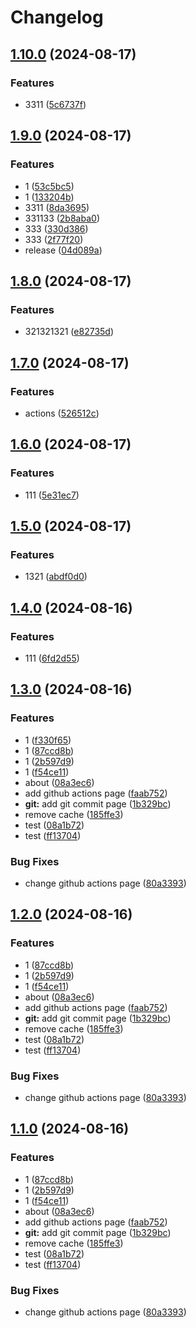 # Changelog

## [1.10.0](https://github.com/1739616529/code.pianist/compare/code.pianist-v1.9.0...code.pianist-v1.10.0) (2024-08-17)


### Features

* 3311 ([5c6737f](https://github.com/1739616529/code.pianist/commit/5c6737fc5d8d61b5fd2563710c77ed8e6eef27a4))

## [1.9.0](https://github.com/1739616529/code.pianist/compare/code.pianist-v1.8.0...code.pianist-v1.9.0) (2024-08-17)


### Features

* 1 ([53c5bc5](https://github.com/1739616529/code.pianist/commit/53c5bc5cfb346cc015d88a0dd209c46086d92517))
* 1 ([133204b](https://github.com/1739616529/code.pianist/commit/133204b6e2deb2fbdbadbdb8bda00a5e6b5b0933))
* 3311 ([8da3695](https://github.com/1739616529/code.pianist/commit/8da3695c21df2a77a2f2a68232c99fe2f371f458))
* 331133 ([2b8aba0](https://github.com/1739616529/code.pianist/commit/2b8aba0f315e718e51f50abde70fc971f0edbed7))
* 333 ([330d386](https://github.com/1739616529/code.pianist/commit/330d386830cd11e42f3f0b8c975286ac8a5afb49))
* 333 ([2f77f20](https://github.com/1739616529/code.pianist/commit/2f77f20bb3d7f15231658d96ff7146efd3b1da65))
* release ([04d089a](https://github.com/1739616529/code.pianist/commit/04d089afecf6270e93e14f6b43c283b76d2123ea))

## [1.8.0](https://github.com/1739616529/code.pianist/compare/code.pianist-v1.7.0...code.pianist-v1.8.0) (2024-08-17)


### Features

* 321321321 ([e82735d](https://github.com/1739616529/code.pianist/commit/e82735d0e436c97dafd646efdf7c08e6bcce4b3e))

## [1.7.0](https://github.com/1739616529/code.pianist/compare/code.pianist-v1.6.0...code.pianist-v1.7.0) (2024-08-17)


### Features

* actions ([526512c](https://github.com/1739616529/code.pianist/commit/526512c2a722b94c45538bc859f3ac59e596f445))

## [1.6.0](https://github.com/1739616529/code.pianist/compare/code.pianist-v1.5.0...code.pianist-v1.6.0) (2024-08-17)


### Features

* 111 ([5e31ec7](https://github.com/1739616529/code.pianist/commit/5e31ec70c68863a000f7d58c07eb0a291a62cff1))

## [1.5.0](https://github.com/1739616529/code.pianist/compare/code.pianist-v1.4.0...code.pianist-v1.5.0) (2024-08-17)


### Features

* 1321 ([abdf0d0](https://github.com/1739616529/code.pianist/commit/abdf0d00f36b9ccf6824841a5ca451c07ad41b69))

## [1.4.0](https://github.com/1739616529/code.pianist/compare/code.pianist-v1.3.0...code.pianist-v1.4.0) (2024-08-16)


### Features

* 111 ([6fd2d55](https://github.com/1739616529/code.pianist/commit/6fd2d55d6b7a0a52ad69d0bd515ca08f427808dd))

## [1.3.0](https://github.com/1739616529/code.pianist/compare/code.pianist-v1.2.0...code.pianist-v1.3.0) (2024-08-16)


### Features

* 1 ([f330f65](https://github.com/1739616529/code.pianist/commit/f330f659ea726b66ba66b9c2fda3aac437bf318c))
* 1 ([87ccd8b](https://github.com/1739616529/code.pianist/commit/87ccd8b86a6ae57b57aac82c2d5daff443c2f9c0))
* 1 ([2b597d9](https://github.com/1739616529/code.pianist/commit/2b597d9131f8c0be5c8bba70fd6e8a1248c86d66))
* 1 ([f54ce11](https://github.com/1739616529/code.pianist/commit/f54ce11bba1c159a9c2253506258e3d5091d6882))
* about ([08a3ec6](https://github.com/1739616529/code.pianist/commit/08a3ec6b84ccfd2ee26e5ed8de9a21bcdadc489e))
* add github actions page ([faab752](https://github.com/1739616529/code.pianist/commit/faab7520155c615992d1a409269b9b8d41064e42))
* **git:** add git commit page ([1b329bc](https://github.com/1739616529/code.pianist/commit/1b329bc5ed056b888276b8a55d4fb5ca0be2d17a))
* remove cache ([185ffe3](https://github.com/1739616529/code.pianist/commit/185ffe3a3085a77ff6760c0f6a866f394edc0b9e))
* test ([08a1b72](https://github.com/1739616529/code.pianist/commit/08a1b72c080e746566dded217f847cea40f07fdb))
* test ([ff13704](https://github.com/1739616529/code.pianist/commit/ff1370461aa15f365071af0f7622dd080746dd3f))


### Bug Fixes

* change github actions page ([80a3393](https://github.com/1739616529/code.pianist/commit/80a33930bead931cd10d1ff9d0a0a50bc89d5877))

## [1.2.0](https://github.com/1739616529/code.pianist/compare/code.pianist-v1.1.0...code.pianist-v1.2.0) (2024-08-16)


### Features

* 1 ([87ccd8b](https://github.com/1739616529/code.pianist/commit/87ccd8b86a6ae57b57aac82c2d5daff443c2f9c0))
* 1 ([2b597d9](https://github.com/1739616529/code.pianist/commit/2b597d9131f8c0be5c8bba70fd6e8a1248c86d66))
* 1 ([f54ce11](https://github.com/1739616529/code.pianist/commit/f54ce11bba1c159a9c2253506258e3d5091d6882))
* about ([08a3ec6](https://github.com/1739616529/code.pianist/commit/08a3ec6b84ccfd2ee26e5ed8de9a21bcdadc489e))
* add github actions page ([faab752](https://github.com/1739616529/code.pianist/commit/faab7520155c615992d1a409269b9b8d41064e42))
* **git:** add git commit page ([1b329bc](https://github.com/1739616529/code.pianist/commit/1b329bc5ed056b888276b8a55d4fb5ca0be2d17a))
* remove cache ([185ffe3](https://github.com/1739616529/code.pianist/commit/185ffe3a3085a77ff6760c0f6a866f394edc0b9e))
* test ([08a1b72](https://github.com/1739616529/code.pianist/commit/08a1b72c080e746566dded217f847cea40f07fdb))
* test ([ff13704](https://github.com/1739616529/code.pianist/commit/ff1370461aa15f365071af0f7622dd080746dd3f))


### Bug Fixes

* change github actions page ([80a3393](https://github.com/1739616529/code.pianist/commit/80a33930bead931cd10d1ff9d0a0a50bc89d5877))

## [1.1.0](https://github.com/1739616529/code.pianist/compare/code.pianist-v1.0.0...code.pianist-v1.1.0) (2024-08-16)


### Features

* 1 ([87ccd8b](https://github.com/1739616529/code.pianist/commit/87ccd8b86a6ae57b57aac82c2d5daff443c2f9c0))
* 1 ([2b597d9](https://github.com/1739616529/code.pianist/commit/2b597d9131f8c0be5c8bba70fd6e8a1248c86d66))
* 1 ([f54ce11](https://github.com/1739616529/code.pianist/commit/f54ce11bba1c159a9c2253506258e3d5091d6882))
* about ([08a3ec6](https://github.com/1739616529/code.pianist/commit/08a3ec6b84ccfd2ee26e5ed8de9a21bcdadc489e))
* add github actions page ([faab752](https://github.com/1739616529/code.pianist/commit/faab7520155c615992d1a409269b9b8d41064e42))
* **git:** add git commit page ([1b329bc](https://github.com/1739616529/code.pianist/commit/1b329bc5ed056b888276b8a55d4fb5ca0be2d17a))
* remove cache ([185ffe3](https://github.com/1739616529/code.pianist/commit/185ffe3a3085a77ff6760c0f6a866f394edc0b9e))
* test ([08a1b72](https://github.com/1739616529/code.pianist/commit/08a1b72c080e746566dded217f847cea40f07fdb))
* test ([ff13704](https://github.com/1739616529/code.pianist/commit/ff1370461aa15f365071af0f7622dd080746dd3f))


### Bug Fixes

* change github actions page ([80a3393](https://github.com/1739616529/code.pianist/commit/80a33930bead931cd10d1ff9d0a0a50bc89d5877))
